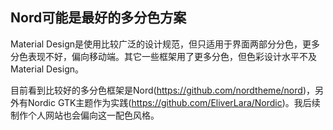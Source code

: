 ## Nord可能是最好的多分色方案

Material Design是使用比较广泛的设计规范，但只适用于界面两部分分色，更多分色表现不好，偏向移动端。其它一些框架用了更多分色，但色彩设计水平不及Material Design。

目前看到比较好的多分色框架是Nord(https://github.com/nordtheme/nord)，另外有Nordic GTK主题作为实践(https://github.com/EliverLara/Nordic)。我后续制作个人网站也会偏向这一配色风格。